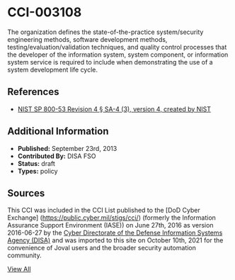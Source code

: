 # CCI-003108

The organization defines the state-of-the-practice system/security engineering methods, software development methods, testing/evaluation/validation techniques, and quality control processes that the developer of the information system, system component, or information system service is required to include when demonstrating the use of a system development life cycle.

## References ##

* [NIST SP 800-53 Revision 4 § SA-4 (3), version 4, created by NIST](http://csrc.nist.gov/publications/PubsSPs.html)


## Additional Information ##

* **Published:** September 23rd, 2013
* **Contributed By:** DISA FSO
* **Status:** draft
* **Types:** policy

## Sources ##

This CCI was included in the CCI List published to the [DoD Cyber Exchange]
(https://public.cyber.mil/stigs/cci/) (formerly the Information Assurance Support Environment
(IASE)) on June 27th, 2016 as version 2016-06-27 by the [Cyber Directorate of the Defense 
Information Systems Agency (DISA)](https://public.cyber.mil/about-cyber/) and was imported to 
this site on October 10th, 2021 for the convenience of Joval users and the broader security automation community.

[View All](../README.md)
